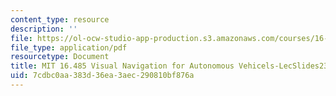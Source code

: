 ```yaml
---
content_type: resource
description: ''
file: https://ol-ocw-studio-app-production.s3.amazonaws.com/courses/16-485-visual-navigation-for-autonomous-vehicles-vnav-fall-2020/7cdbc0aa383d36ea3aec290810bf876a_MIT16_485F20_lec23.pdf
file_type: application/pdf
resourcetype: Document
title: MIT 16.485 Visual Navigation for Autonomous Vehicels-LecSlides23
uid: 7cdbc0aa-383d-36ea-3aec-290810bf876a
---
```

